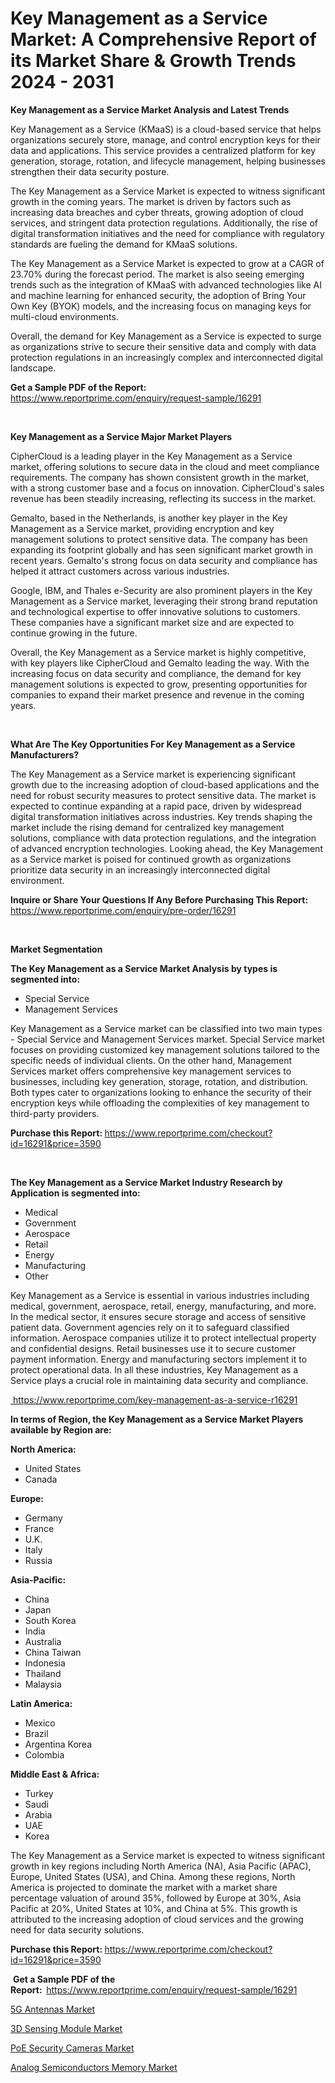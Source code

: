 <p><h1>Key Management as a Service Market: A Comprehensive Report of its Market Share & Growth Trends 2024 - 2031</h1></p><p><strong>Key Management as a Service Market Analysis and Latest Trends</strong></p>
<p><p>Key Management as a Service (KMaaS) is a cloud-based service that helps organizations securely store, manage, and control encryption keys for their data and applications. This service provides a centralized platform for key generation, storage, rotation, and lifecycle management, helping businesses strengthen their data security posture.</p><p>The Key Management as a Service Market is expected to witness significant growth in the coming years. The market is driven by factors such as increasing data breaches and cyber threats, growing adoption of cloud services, and stringent data protection regulations. Additionally, the rise of digital transformation initiatives and the need for compliance with regulatory standards are fueling the demand for KMaaS solutions.</p><p>The Key Management as a Service Market is expected to grow at a CAGR of 23.70% during the forecast period. The market is also seeing emerging trends such as the integration of KMaaS with advanced technologies like AI and machine learning for enhanced security, the adoption of Bring Your Own Key (BYOK) models, and the increasing focus on managing keys for multi-cloud environments.</p><p>Overall, the demand for Key Management as a Service is expected to surge as organizations strive to secure their sensitive data and comply with data protection regulations in an increasingly complex and interconnected digital landscape.</p></p>
<p><strong>Get a Sample PDF of the Report:&nbsp;</strong> <a href="https://www.reportprime.com/enquiry/request-sample/16291">https://www.reportprime.com/enquiry/request-sample/16291</a></p>
<p>&nbsp;</p>
<p><strong>Key Management as a Service Major Market Players</strong></p>
<p><p>CipherCloud is a leading player in the Key Management as a Service market, offering solutions to secure data in the cloud and meet compliance requirements. The company has shown consistent growth in the market, with a strong customer base and a focus on innovation. CipherCloud's sales revenue has been steadily increasing, reflecting its success in the market.</p><p>Gemalto, based in the Netherlands, is another key player in the Key Management as a Service market, providing encryption and key management solutions to protect sensitive data. The company has been expanding its footprint globally and has seen significant market growth in recent years. Gemalto's strong focus on data security and compliance has helped it attract customers across various industries.</p><p>Google, IBM, and Thales e-Security are also prominent players in the Key Management as a Service market, leveraging their strong brand reputation and technological expertise to offer innovative solutions to customers. These companies have a significant market size and are expected to continue growing in the future.</p><p>Overall, the Key Management as a Service market is highly competitive, with key players like CipherCloud and Gemalto leading the way. With the increasing focus on data security and compliance, the demand for key management solutions is expected to grow, presenting opportunities for companies to expand their market presence and revenue in the coming years.</p></p>
<p>&nbsp;</p>
<p><strong>What Are The Key Opportunities For Key Management as a Service Manufacturers?</strong></p>
<p><p>The Key Management as a Service market is experiencing significant growth due to the increasing adoption of cloud-based applications and the need for robust security measures to protect sensitive data. The market is expected to continue expanding at a rapid pace, driven by widespread digital transformation initiatives across industries. Key trends shaping the market include the rising demand for centralized key management solutions, compliance with data protection regulations, and the integration of advanced encryption technologies. Looking ahead, the Key Management as a Service market is poised for continued growth as organizations prioritize data security in an increasingly interconnected digital environment.</p></p>
<p><strong>Inquire or Share Your Questions If Any Before Purchasing This Report:</strong> <a href="https://www.reportprime.com/enquiry/pre-order/16291">https://www.reportprime.com/enquiry/pre-order/16291</a></p>
<p>&nbsp;</p>
<p><strong>Market Segmentation</strong></p>
<p><strong>The Key Management as a Service Market Analysis by types is segmented into:</strong></p>
<p><ul><li>Special Service</li><li>Management Services</li></ul></p>
<p><p>Key Management as a Service market can be classified into two main types - Special Service and Management Services market. Special Service market focuses on providing customized key management solutions tailored to the specific needs of individual clients. On the other hand, Management Services market offers comprehensive key management services to businesses, including key generation, storage, rotation, and distribution. Both types cater to organizations looking to enhance the security of their encryption keys while offloading the complexities of key management to third-party providers.</p></p>
<p><strong>Purchase this Report:&nbsp;</strong><a href="https://www.reportprime.com/checkout?id=16291&price=3590">https://www.reportprime.com/checkout?id=16291&price=3590</a></p>
<p>&nbsp;</p>
<p><strong>The Key Management as a Service Market Industry Research by Application is segmented into:</strong></p>
<p><ul><li>Medical</li><li>Government</li><li>Aerospace</li><li>Retail</li><li>Energy</li><li>Manufacturing</li><li>Other</li></ul></p>
<p><p>Key Management as a Service is essential in various industries including medical, government, aerospace, retail, energy, manufacturing, and more. In the medical sector, it ensures secure storage and access of sensitive patient data. Government agencies rely on it to safeguard classified information. Aerospace companies utilize it to protect intellectual property and confidential designs. Retail businesses use it to secure customer payment information. Energy and manufacturing sectors implement it to protect operational data. In all these industries, Key Management as a Service plays a crucial role in maintaining data security and compliance.</p></p>
<p><a href="https://www.reportprime.com/key-management-as-a-service-r16291">&nbsp;https://www.reportprime.com/key-management-as-a-service-r16291</a></p>
<p><strong>In terms of Region, the Key Management as a Service Market Players available by Region are:</strong></p>
<p>
    <p> <strong> North America: </strong>
        <ul>
            <li>United States</li>
            <li>Canada</li>
        </ul>
        </p> 
    <p> <strong> Europe: </strong>
        <ul>
            <li>Germany</li>
            <li>France</li>
            <li>U.K.</li>
            <li>Italy</li>
            <li>Russia</li>
        </ul>
        </p> 
    <p> <strong> Asia-Pacific: </strong>
        <ul>
            <li>China</li>
            <li>Japan</li>
            <li>South Korea</li>
            <li>India</li>
            <li>Australia</li>
            <li>China Taiwan</li>
            <li>Indonesia</li>
            <li>Thailand</li>
            <li>Malaysia</li>
        </ul>
        </p> 
    <p> <strong> Latin America: </strong>
        <ul>
            <li>Mexico</li>
            <li>Brazil</li>
            <li>Argentina Korea</li>
            <li>Colombia</li>
        </ul>
        </p> 
    <p> <strong> Middle East & Africa: </strong>
        <ul>
            <li>Turkey</li>
            <li>Saudi</li>
            <li>Arabia</li>
            <li>UAE</li>
            <li>Korea</li>
        </ul>
    </p>
    </p>
<p><p>The Key Management as a Service market is expected to witness significant growth in key regions including North America (NA), Asia Pacific (APAC), Europe, United States (USA), and China. Among these regions, North America is projected to dominate the market with a market share percentage valuation of around 35%, followed by Europe at 30%, Asia Pacific at 20%, United States at 10%, and China at 5%. This growth is attributed to the increasing adoption of cloud services and the growing need for data security solutions.</p></p>
<p><strong>Purchase this Report: </strong><a href="https://www.reportprime.com/checkout?id=16291&price=3590">https://www.reportprime.com/checkout?id=16291&price=3590</a></p>
<p>&nbsp;<strong>Get a Sample PDF of the Report:&nbsp;&nbsp;</strong><a href="https://www.reportprime.com/enquiry/request-sample/16291">https://www.reportprime.com/enquiry/request-sample/16291</a></p>
<p><strong></strong></p>
<p><p><a href="https://github.com/pennyaldbrittonh658/Market-Research-Report-List-1/blob/main/5g-antennas-market.md">5G Antennas Market</a></p><p><a href="https://medium.com/@barbarakbess8920/3d-sensing-module-market-outlook-and-forecast-from-2024-to-2031-36a9b2138045">3D Sensing Module Market</a></p><p><a href="https://medium.com/@holtman5974/poe-security-cameras-market-trends-and-analysis-opportunities-and-challenges-for-future-growth-63a20b4a8b73">PoE Security Cameras Market</a></p><p><a href="https://github.com/dmmanir420/Market-Research-Report-List-1/blob/main/analog-semiconductors-memory-market.md">Analog Semiconductors Memory Market</a></p></p>